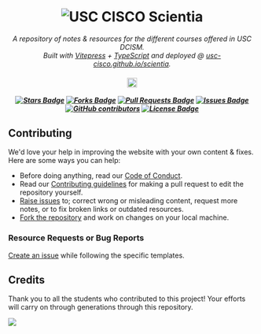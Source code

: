 <h1 align="center">
    <img alt="USC CISCO Scientia" src="./assets/demo.gif"> </img>
</h1>

<p align="center">
  <i>A repository of notes & resources for the different courses offered in USC DCISM.</i><br>
  <i>Built with <a href="https://vitepress.dev/">Vitepress</a> + <a href="https://www.typescriptlang.org/">TypeScript</a> and deployed  @ <a href="usc-cisco.github.io/scientia/">usc-cisco.github.io/scientia</a>.</i>
</p>

<h5 align="center">
  <a href="https://github.com/usc-cisco/scientia/deployments">
    <img src="https://github.com/usc-cisco/scientia/actions/workflows/deploy.yml/badge.svg" alt="deployment status" style="height: 20px;">
  </a>
  <br>
  <br>
  <a href="https://github.com/usc-cisco/scientia/stargazers"><img src="https://img.shields.io/github/stars/usc-cisco/scientia" alt="Stars Badge"/></a>
  <a href="https://github.com/usc-cisco/scientia/network/members"><img src="https://img.shields.io/github/forks/usc-cisco/scientia" alt="Forks Badge"/></a>
  <a href="https://github.com/usc-cisco/scientia/pulls"><img src="https://img.shields.io/github/issues-pr/usc-cisco/scientia" alt="Pull Requests Badge"/></a>
  <a href="https://github.com/usc-cisco/scientia/issues"><img src="https://img.shields.io/github/issues/usc-cisco/scientia" alt="Issues Badge"/></a>
  <a href="https://github.com/usc-cisco/scientia/graphs/contributors"><img alt="GitHub contributors" src="https://img.shields.io/github/contributors/usc-cisco/scientia?color=2b9348"></a>
  <a href="https://github.com/usc-cisco/scientia/blob/master/LICENSE"><img src="https://img.shields.io/github/license/usc-cisco/scientia?color=2b9348" alt="License Badge"/></a>
</h5>

## Contributing

We'd love your help in improving the website with your own content & fixes. Here are some ways you can help:

- Before doing anything, read our [Code of Conduct](https://github.com/usc-cisco/scientia/blob/main/.github/CODE_OF_CONDUCT.md).
- Read our [Contributing guidelines](https://github.com/usc-cisco/scientia/blob/main/.github/CONTRIBUTING.md) for making a pull request to edit the repository yourself.
- [Raise issues](https://github.com/usc-cisco/scientia/issues/new/choose) to; correct wrong or misleading content, request more notes, or to fix broken links or outdated resources.
- [Fork the repository](https://github.com/usc-cisco/scientia/fork) and work on changes on your local machine.

### Resource Requests or Bug Reports

[Create an issue](https://github.com/usc-cisco/scientia/issues/new/choose) while following the specific templates.

## Credits

Thank you to all the students who contributed to this project! Your efforts will carry on through generations through this repository.

<a href="https://github.com/usc-cisco/scientia/graphs/contributors">
  <img src="https://contrib.rocks/image?repo=usc-cisco/scientia" />
</a>
